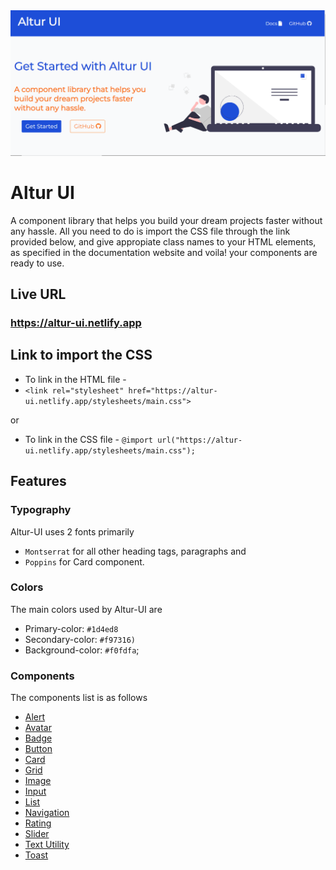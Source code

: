 <img src="assets/homepage.PNG" alt="Altur-UI Landing Page"  />


# Altur UI
 

A component library that helps you build your dream projects faster without any hassle. All you need to do is import the CSS file through the link provided below, and give appropiate class names to your HTML elements, as specified in the documentation website and voila! your components are ready to use.

## Live URL

### <https://altur-ui.netlify.app>  


## Link to import the CSS

  

- To link in the HTML file -   
- `<link rel="stylesheet" href="https://altur-ui.netlify.app/stylesheets/main.css">`

or

- To link in the CSS file - ```@import url("https://altur-ui.netlify.app/stylesheets/main.css");```

  

## Features

### Typography
 Altur-UI uses 2 fonts primarily 
-  `Montserrat` for all other heading tags, paragraphs and 
- `Poppins` for Card component. 

### Colors
 The main colors used by Altur-UI are
 
 - Primary-color: `#1d4ed8`
 - Secondary-color: `#f97316)`	
 - Background-color: `#f0fdfa`;
 
 ### Components
 The components list is as follows
 
 - [Alert](https://altur-ui.netlify.app/documentation/alert.html)
 - [Avatar](https://altur-ui.netlify.app/documentation/avatar.html)
 - [Badge](https://altur-ui.netlify.app/documentation/badge.html)
 - [Button](https://altur-ui.netlify.app/documentation/button.html)
 - [Card](https://altur-ui.netlify.app/documentation/card.html)
 - [Grid](https://altur-ui.netlify.app/documentation/grid.html)
 - [Image](https://altur-ui.netlify.app/documentation/image.html)
 - [Input](https://altur-ui.netlify.app/documentation/input.html)
 - [List](https://altur-ui.netlify.app/documentation/list.html)
 - [Navigation](https://altur-ui.netlify.app/documentation/navigation.html)
 - [Rating](https://altur-ui.netlify.app/documentation/rating.html)
 - [Slider](https://altur-ui.netlify.app/documentation/slider.html)
 - [Text Utility](https://altur-ui.netlify.app/documentation/text-utility.html)
 - [Toast](https://altur-ui.netlify.app/documentation/toast.html)
 
